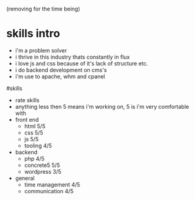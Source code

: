 (removing for the time being)

# skills intro

- i'm a problem solver
- i thrive in this industry thats constantly in flux
- i love js and css because of it's lack of structure etc.
- i do backend development on cms's
- i'm use to apache, whm and cpanel

#skills

- rate skills
- anything less then 5 means i'm working on, 5 is i'm very comfortable with
- front end
	- html 5/5
	- css 5/5
	- js 5/5
	- tooling 4/5
- backend
	- php 4/5
	- concrete5 5/5
	- wordpress 3/5
- general
	- time management 4/5
	- communication 4/5
